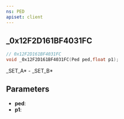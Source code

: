 ```yaml
---
ns: PED
apiset: client
---
```

## _0x12F2D161BF4031FC

```c
// 0x12F2D161BF4031FC
void _0x12F2D161BF4031FC(Ped ped,float p1);
```

_SET_A* - _SET_B*

## Parameters
* **ped**:
* **p1**:



